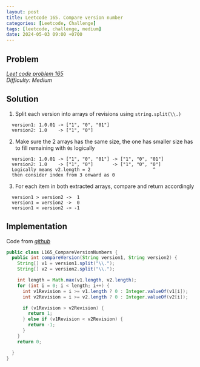 ```yaml
---
layout: post
title: Leetcode 165. Compare version number
categories: [Leetcode, Challenge]
tags: [leetcode, challenge, medium]
date: 2024-05-03 09:00 +0700
---
```


## Problem
[_Leet code problem 165_](https://leetcode.com/problems/compare-version-numbers/description)\
_Difficulty: Medium_

## Solution
1. Split each version into arrays of revisions using `string.split(\\.)`
  ```
    version1: 1.0.01 -> ["1", "0", "01"]
    version2: 1.0    -> ["1", "0"]
  ```
2. Make sure the 2 arrays has the same size, the one has smaller size has to fill remaining with `0s` logically
  ```
    version1: 1.0.01 -> ["1", "0", "01"] -> ["1", "0", "01"]
    version2: 1.0    -> ["1", "0"]       -> ["1", "0", "0"]
    Logically means v2.length = 2                       ^
    then consider index from 3 onward as 0
  ```
3. For each item in both extracted arrays, compare and return accordingly
  ```
    version1 > version2 ->  1
    version1 = version2 ->  0
    version1 < version2 -> -1
  ```

## Implementation
Code from [_github_](https://github.com/nguyentaijs/Leetcode/blob/main/src/L165_CompareVersionNumbers.java)

```java
public class L165_CompareVersionNumbers {
  public int compareVersion(String version1, String version2) {
    String[] v1 = version1.split("\\.");
    String[] v2 = version2.split("\\.");

    int length = Math.max(v1.length, v2.length);
    for (int i = 0; i < length; i++) {
      int v1Revision = i >= v1.length ? 0 : Integer.valueOf(v1[i]);
      int v2Revision = i >= v2.length ? 0 : Integer.valueOf(v2[i]);

      if (v1Revision > v2Revision) {
        return 1;
      } else if (v1Revision < v2Revision) {
        return -1;
      }
    }
    return 0;

  }
}
```
